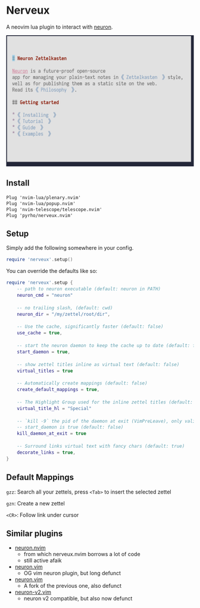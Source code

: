 # Nerveux

A neovim lua plugin to interact with [neuron](http://neuron.zettel.page).

![nerveux_normal](https://github.com/pyrho/static-imgs/raw/master/photo.png)

## Install
```vimL
Plug 'nvim-lua/plenary.nvim'
Plug 'nvim-lua/popup.nvim'
Plug 'nvim-telescope/telescope.nvim'
Plug 'pyrho/nerveux.nvim'
```

## Setup

Simply add the following somewhere in your config.

```lua
require 'nerveux'.setup()
```

You can override the defaults like so:

```lua
require 'nerveux'.setup {
    -- path to neuron executable (default: neuron in PATH)
    neuron_cmd = "neuron"

    -- no trailing slash, (default: cwd)
    neuron_dir = "/my/zettel/root/dir",

    -- Use the cache, significantly faster (default: false)
    use_cache = true,

    -- start the neuron daemon to keep the cache up to date (default: false)
    start_daemon = true,

    -- show zettel titles inline as virtual text (default: false)
    virtual_titles = true

    -- Automatically create mappings (default: false)
    create_default_mappings = true,

    -- The Highlight Group used for the inline zettel titles (default: Special)
    virtual_title_hl = "Special"

    -- `kill -9` the pid of the daemon at exit (VimPreLeave), only valid is
    -- start_daemon is true (default: false)
    kill_daemon_at_exit = true

    -- Surround links virtual text with fancy chars (default: true)
    decorate_links = true,
}
```

## Default Mappings

`gzz`: Search all your zettels, press `<Tab>` to insert the selected zettel

`gzn`: Create a new zettel

`<CR>`: Follow link under cursor

## Similar plugins

- [neuron.nvim](https://github.com/oberblastmeister/neuron.nvim)
    - from which nerveux.nvim borrows a lot of code
    - still active afaik
- [neuron.vim](https://github.com/ihsanturk/neuron.vim)
    - OG vim neuron plugin, but long defunct
- [neuron.vim](https://github.com/fiatjaf/neuron.vim)
    - A fork of the previous one, also defunct
- [neuron-v2.vim](https://github.com/chiefnoah/neuron-v2.vim)
    - neuron v2 compatible, but also now defunct
